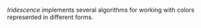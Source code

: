 _Iridescence_ implements several algorithms for working with colors represented in different forms.

